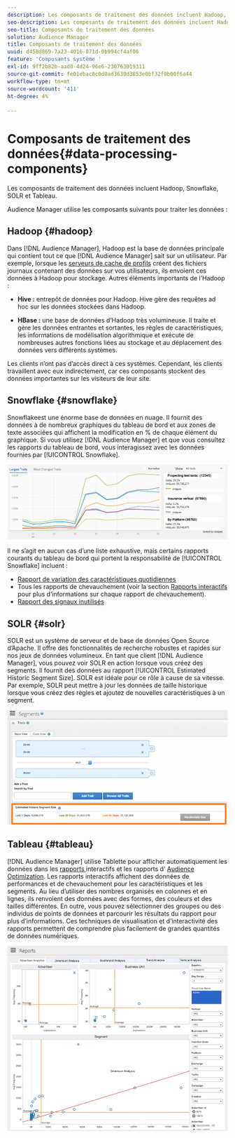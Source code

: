 ```yaml
---
description: Les composants de traitement des données incluent Hadoop, Snowflake, SOLR et Tableau.
seo-description: Les composants de traitement des données incluent Hadoop, Snowflake, SOLR et Tableau.
seo-title: Composants de traitement des données
solution: Audience Manager
title: Composants de traitement des données
uuid: d458d869-7a23-4016-871d-0b994cf4af06
feature: 'Composants système '
exl-id: 9ff2b82b-aad0-4d24-96e6-230763019311
source-git-commit: fe01ebac8c0d0ad3630d3853e0bf32f0b00f6a44
workflow-type: tm+mt
source-wordcount: '411'
ht-degree: 4%

---
```


# Composants de traitement des données{#data-processing-components}

Les composants de traitement des données incluent Hadoop, Snowflake, SOLR et Tableau.

<!-- 

c_comproc.xml

 -->

Audience Manager utilise les composants suivants pour traiter les données :

## Hadoop {#hadoop}

Dans [!DNL Audience Manager], Hadoop est la base de données principale qui contient tout ce que [!DNL Audience Manager] sait sur un utilisateur. Par exemple, lorsque les [serveurs de cache de profils](../../reference/system-components/components-data-collection.md) créent des fichiers journaux contenant des données sur vos utilisateurs, ils envoient ces données à Hadoop pour stockage. Autres éléments importants de l’Hadoop :

* **Hive :** entrepôt de données pour Hadoop. Hive gère des requêtes ad hoc sur les données stockées dans Hadoop.

* **HBase :** une base de données d’Hadoop très volumineuse. Il traite et gère les données entrantes et sortantes, les règles de caractéristiques, les informations de modélisation algorithmique et exécute de nombreuses autres fonctions liées au stockage et au déplacement des données vers différents systèmes.

Les clients n’ont pas d’accès direct à ces systèmes. Cependant, les clients travaillent avec eux indirectement, car ces composants stockent des données importantes sur les visiteurs de leur site.

## Snowflake {#snowflake}

[](https://www.snowflake.net/) Snowflakeest une énorme base de données en nuage. Il fournit des données à de nombreux graphiques du tableau de bord et aux zones de texte associées qui affichent la modification en % de chaque élément du graphique. Si vous utilisez [!DNL Audience Manager] et que vous consultez les rapports du tableau de bord, vous interagissez avec les données fournies par [!UICONTROL Snowflake].



![](assets/dashboardreport.png)

Il ne s’agit en aucun cas d’une liste exhaustive, mais certains rapports courants du tableau de bord qui portent la responsabilité de [!UICONTROL Snowflake] incluent :

* [Rapport de variation des caractéristiques quotidiennes](/help/using/reporting/audience-optimization-reports/daily-trait-variation-report.md)
* Tous les rapports de chevauchement (voir la section [Rapports interactifs](/help/using/reporting/dynamic-reports/dynamic-reports.md) pour plus d’informations sur chaque rapport de chevauchement).
* [Rapport des signaux inutilisés](/help/using/reporting/dynamic-reports/unused-signals.md)

## SOLR {#solr}

SOLR est un système de serveur et de base de données Open Source d’Apache. Il offre des fonctionnalités de recherche robustes et rapides sur nos jeux de données volumineux. En tant que client [!DNL Audience Manager], vous pouvez voir SOLR en action lorsque vous créez des segments. Il fournit des données au rapport [!UICONTROL Estimated Historic Segment Size]. SOLR est idéale pour ce rôle à cause de sa vitesse. Par exemple, SOLR peut mettre à jour les données de taille historique lorsque vous créez des règles et ajoutez de nouvelles caractéristiques à un segment.



![](assets/audsize.png)

## Tableau {#tableau}

[!DNL Audience Manager] utilise  [](https://www.tableausoftware.com/) Tablette pour afficher automatiquement les données dans les  [rapports ](../../reporting/dynamic-reports/dynamic-reports.md#interactive-and-overlap-reports) interactifs et les rapports d’ [Audience Optimization](../../reporting/audience-optimization-reports/audience-optimization-reports.md). Les rapports interactifs affichent des données de performances et de chevauchement pour les caractéristiques et les segments. Au lieu d’utiliser des nombres organisés en colonnes et en lignes, ils renvoient des données avec des formes, des couleurs et des tailles différentes. En outre, vous pouvez sélectionner des groupes ou des individus de points de données et parcourir les résultats du rapport pour plus d’informations. Ces techniques de visualisation et d’interactivité des rapports permettent de comprendre plus facilement de grandes quantités de données numériques.



![](assets/advertiser_analytics.png)
